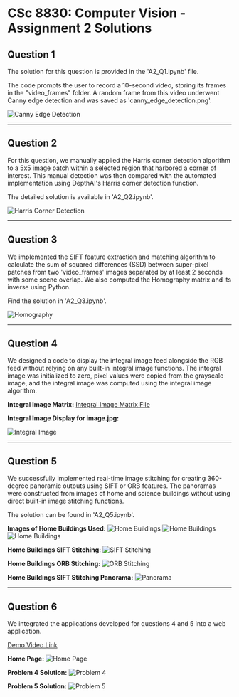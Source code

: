 # CSc 8830: Computer Vision - Assignment 2 Solutions

## Question 1

The solution for this question is provided in the 'A2_Q1.ipynb' file.

The code prompts the user to record a 10-second video, storing its frames in the "video_frames" folder. A random frame from this video underwent Canny edge detection and was saved as 'canny_edge_detection.png'.

![Canny Edge Detection](canny_edge_detection.png)

___

## Question 2

For this question, we manually applied the Harris corner detection algorithm to a 5x5 image patch within a selected region that harbored a corner of interest. This manual detection was then compared with the automated implementation using DepthAI's Harris corner detection function.

The detailed solution is available in 'A2_Q2.ipynb'.

![Harris Corner Detection](harris_corner_detection.png)

___

## Question 3

We implemented the SIFT feature extraction and matching algorithm to calculate the sum of squared differences (SSD) between super-pixel patches from two 'video_frames' images separated by at least 2 seconds with some scene overlap. We also computed the Homography matrix and its inverse using Python.

Find the solution in 'A2_Q3.ipynb'.

![Homography](homography.png)

___

## Question 4

We designed a code to display the integral image feed alongside the RGB feed without relying on any built-in integral image functions. The integral image was initialized to zero, pixel values were copied from the grayscale image, and the integral image was computed using the integral image algorithm.

**Integral Image Matrix:** [Integral Image Matrix File](integral_matrix.txt)

**Integral Image Display for image.jpg:**

![Integral Image](integral_image_display.png)

___

## Question 5

We successfully implemented real-time image stitching for creating 360-degree panoramic outputs using SIFT or ORB features. The panoramas were constructed from images of home and science buildings without using direct built-in image stitching functions.

The solution can be found in 'A2_Q5.ipynb'.

**Images of Home Buildings Used:** 
![Home Buildings](image_stitching/image-3.jpg)
![Home Buildings](image_stitching/image-2.jpg)
![Home Buildings](image_stitching/image-1.jpg)

**Home Buildings SIFT Stitching:** 
![SIFT Stitching](image_stitching/ORB1.jpg)

**Home Buildings ORB Stitching:** 
![ORB Stitching](image_stitching/ORB2.png)

**Home Buildings SIFT Stitching Panorama:** 
![Panorama](image_stitching/image_stiched.jpg)

___

## Question 6

We integrated the applications developed for questions 4 and 5 into a web application.

[Demo Video Link](https://youtu.be/LWzCbX0lU38)

**Home Page:** 
![Home Page](https://github.com/gkrishnasai16/Computer-Vision-Assignments/assets/39943509/2c554357-eb54-4630-add0-525cbc6cb467)

**Problem 4 Solution:** 
![Problem 4](https://github.com/gkrishnasai16/Computer-Vision-Assignments/assets/39943509/fc6f77e3-7ab0-49c0-92c3-7f0086579252)

**Problem 5 Solution:** 
![Problem 5](https://github.com/gkrishnasai16/Computer-Vision-Assignments/assets/39943509/d3aa8037-7526-4288-a675-f3c2e595bae7)

